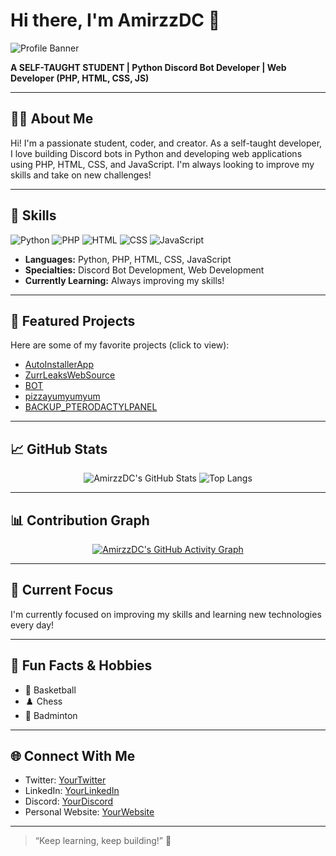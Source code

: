 # Hi there, I'm AmirzzDC 👋

![Profile Banner](https://imgur.com/your-banner-image.png) <!-- Optional: add your own banner image URL -->

**A SELF-TAUGHT STUDENT | Python Discord Bot Developer | Web Developer (PHP, HTML, CSS, JS)**

---

## 🧑‍💻 About Me

Hi! I'm a passionate student, coder, and creator. As a self-taught developer, I love building Discord bots in Python and developing web applications using PHP, HTML, CSS, and JavaScript. I'm always looking to improve my skills and take on new challenges!

---

## 🚀 Skills

![Python](https://img.shields.io/badge/-Python-3776AB?style=flat&logo=python&logoColor=white)
![PHP](https://img.shields.io/badge/-PHP-777BB4?style=flat&logo=php&logoColor=white)
![HTML](https://img.shields.io/badge/-HTML5-E34F26?style=flat&logo=html5&logoColor=white)
![CSS](https://img.shields.io/badge/-CSS3-1572B6?style=flat&logo=css3&logoColor=white)
![JavaScript](https://img.shields.io/badge/-JavaScript-F7DF1E?style=flat&logo=javascript&logoColor=black)

- **Languages:** Python, PHP, HTML, CSS, JavaScript  
- **Specialties:** Discord Bot Development, Web Development  
- **Currently Learning:** Always improving my skills!

---

## 📌 Featured Projects

Here are some of my favorite projects (click to view):

- [AutoInstallerApp](https://github.com/AmirzzDC/AutoInstallerApp)
- [ZurrLeaksWebSource](https://github.com/AmirzzDC/ZurrLeaksWebSource)
- [BOT](https://github.com/AmirzzDC/BOT)
- [pizzayumyumyum](https://github.com/AmirzzDC/pizzayumyumyum)
- [BACKUP_PTERODACTYLPANEL](https://github.com/AmirzzDC/BACKUP_PTERODACTYLPANEL)

---

## 📈 GitHub Stats

<div align="center">

![AmirzzDC's GitHub Stats](https://github-readme-stats.vercel.app/api?username=AmirzzDC&show_icons=true&theme=radical&hide_border=true)
![Top Langs](https://github-readme-stats.vercel.app/api/top-langs/?username=AmirzzDC&layout=compact&theme=radical&hide_border=true)
  
</div>

---

## 📊 Contribution Graph

<div align="center">

[![AmirzzDC's GitHub Activity Graph](https://github-readme-activity-graph.vercel.app/graph?username=AmirzzDC&theme=github-compact)](https://github.com/Ashutosh00710/github-readme-activity-graph)

</div>

---

## 🌱 Current Focus

I'm currently focused on improving my skills and learning new technologies every day!

---

## 🎯 Fun Facts & Hobbies

- 🏀 Basketball
- ♟️ Chess
- 🏸 Badminton

---

## 🌐 Connect With Me

<!-- Add your social links below! -->
- Twitter: [YourTwitter](#)
- LinkedIn: [YourLinkedIn](#)
- Discord: [YourDiscord](#)
- Personal Website: [YourWebsite](#)

---

> “Keep learning, keep building!” 🚀
